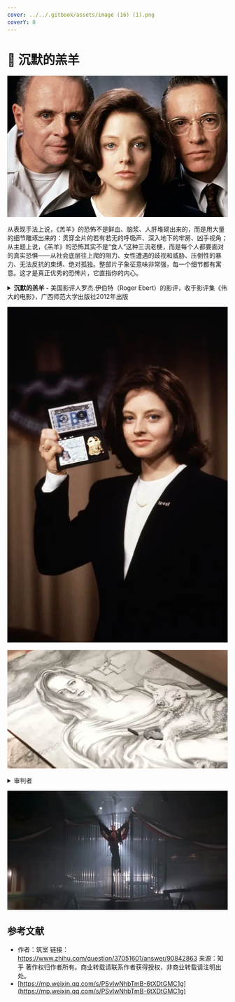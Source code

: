 ```yaml
---
cover: ../../.gitbook/assets/image (16) (1).png
coverY: 0
---
```


# 🐏 沉默的羔羊

![](<../../.gitbook/assets/image (18) (1).png>)

从表现手法上说，《羔羊》的恐怖不是鲜血、脑浆、人肝堆砌出来的，而是用大量的细节雕琢出来的：贯穿全片的若有若无的呼吸声、深入地下的牢房、凶手视角；从主题上说，《羔羊》的恐怖其实不是“食人”这种三流老梗，而是每个人都要面对的真实恐惧——从社会底层往上爬的阻力、女性遭遇的歧视和威胁、压倒性的暴力、无法反抗的束缚、绝对孤独。整部片子象征意味非常强，每一个细节都有寓意。这才是真正优秀的恐怖片，它直指你的内心。

<details>

<summary><strong>沉默的羔羊 -</strong> 美国影评人罗杰.伊伯特（Roger Ebert）的影评，收于影评集《伟大的电影》，广西师范大学出版社2012年出版</summary>

《沉默的羔羊》与续作《汉尼拔》之间有一个根本性的区别，那就是前者不仅恐怖，而且引人入胜，令人心悸，而后者只是令人心悸而已。一部以食人魔开场的猎奇片并不稀奇，《沉默的羔羊》的秘密就在于它没有以食人魔开场，而是通过一个年轻女人的视线和思考逐渐接近食人魔。《沉默的羔羊》的主人公是朱迪·福斯特扮演的美国联邦调查局特工克拉丽丝·史达林，整个故事一直跟随她展开，中间没有硬性的切换。潜藏在故事中心的则是汉尼拔·柯莱特博士，这个人物虽然凶残狠毒，却仍能引起我们的好感，我们对他有好感是因为他喜欢克拉丽丝，并且帮助了她。[安东尼·霍普金斯](https://www.zhihu.com/search?q=%E5%AE%89%E4%B8%9C%E5%B0%BC%C2%B7%E9%9C%8D%E6%99%AE%E9%87%91%E6%96%AF\&search\_source=Entity\&hybrid\_search\_source=Entity\&hybrid\_search\_extra=%7B%22sourceType%22%3A%22answer%22%2C%22sourceId%22%3A90842863%7D)扮演的莱克特只是陪衬，站在舞台中央的则是克拉丽丝。\
\
只要恐怖片还有市场，乔纳森·戴米（Jonathan Demme）这部作品大概就会继续受到追捧。正如《[诺斯费拉图](https://www.zhihu.com/search?q=%E8%AF%BA%E6%96%AF%E8%B4%B9%E6%8B%89%E5%9B%BE\&search\_source=Entity\&hybrid\_search\_source=Entity\&hybrid\_search\_extra=%7B%22sourceType%22%3A%22answer%22%2C%22sourceId%22%3A90842863%7D)》、《惊魂记》、《月光光心慌慌》一样，《沉默的羔羊》证明了优秀的惊悚片不会过时。恐惧是一种普遍情感，不受时间限制。然而，《沉默的羔羊》不仅仅是一出惊悚戏，它表现的是电影史上最令人难忘的两个角色——克拉丽丝和汉尼拔，以及他们之间剑拔弩张的奇特关系。\
\
克拉丽丝与莱克特之间的共同之处太多了。他们都被他们所向往的世界所摒弃——莱克特作为一个连续杀人兼食人魔被人类所摒弃，而克拉丽丝作为一个女人被警界所摒弃。两人都被无力感所折磨——莱克特感到无力是因为他被关在一所最高级别的监狱里，转移时还要像《金刚》中的大猩猩一样被五花大绑、戴上口罩，而克拉丽丝感到无力是因为她陷在一群男人的包围之中，不但处处矮他们一截，更要时时忍受他们猥亵的视线。两人都善于通过说服他人为自己解决困难——莱克特一番挑唆便使讨厌的狱友咬舌自尽，而克拉丽丝说服莱克特帮他追查连续杀人狂魔“[野牛比尔](https://www.zhihu.com/search?q=%E9%87%8E%E7%89%9B%E6%AF%94%E5%B0%94\&search\_source=Entity\&hybrid\_search\_source=Entity\&hybrid\_search\_extra=%7B%22sourceType%22%3A%22answer%22%2C%22sourceId%22%3A90842863%7D)”。此外，两人都背负着相似的童年创伤。克拉丽丝是个没人疼爱的孤儿，年幼时便失去了父母，被送到亲戚家寄养；莱克特得知[克拉丽斯](https://www.zhihu.com/search?q=%E5%85%8B%E6%8B%89%E4%B8%BD%E6%96%AF\&search\_source=Entity\&hybrid\_search\_source=Entity\&hybrid\_search\_extra=%7B%22sourceType%22%3A%22answer%22%2C%22sourceId%22%3A90842863%7D)的悲惨经历后深受触动，因为他自己小时候也受到虐待。（在DVD评论轨中，戴米表示他应该更加强调莱克特的背景）\
\
影片的视觉设计中存在几个固定的模式，与上面提到的几个平行主题形成照应。注意[史达林](https://www.zhihu.com/search?q=%E5%8F%B2%E8%BE%BE%E6%9E%97\&search\_source=Entity\&hybrid\_search\_source=Entity\&hybrid\_search\_extra=%7B%22sourceType%22%3A%22answer%22%2C%22sourceId%22%3A90842863%7D)接近囚室中的莱克特和地下室的野牛比尔时都要爬下一层层楼梯，穿过一重重大门，这象征着莱克特和野牛比尔都身处地狱。注意影片的画面仿佛始终在看着克拉丽丝，这是因为摄影机在模仿她周围的男人们审视的目光；而当她进入危险的场所时，摄影机往往在场所内部等着她，而不是跟在她身后。注意影片对红色、白色与蓝色的反复使用：联邦调查局里多处出现这三种颜色，仓库里的汽车上盖着红白相间的旗子，比尔的巢穴里也散落着同样颜色的旗子，就连影片结尾处的毕业蛋糕也是红白蓝三色的（蛋糕上做成美国鹰型的糖霜让人想起莱克特将一个保安钉在囚室墙上的画面，保安手臂张开的可怕造型正如老鹰展翅）。\
\
影片的声轨同样自始至终与主题相呼应。片中不时响起呼吸声，例如验尸官从比尔的第一个受害者的喉咙里取出舞毒蛾茧的时候：关键情节往往伴有仿佛来自地下的隆隆声和遥远的哭嚎声，低得几不可闻；有时还有心脏监护器的声音。霍华德·肖（Howard Shore）创作的音乐沉重而哀伤，具有葬礼的氛围。有时影片的声轨有意制造恐怖感，例如克拉丽丝身处比尔的地下室时，她惊恐的喘息声、比尔粗重的呼吸声和被比尔囚禁的姑娘的尖叫声混合在一起，随后又加入了小狗的狂吠，那刺耳的犬吠声所产生的心理效果比其他任何声音都要深刻。接着又响起了那副绿色夜视镜的电流声，比尔带上夜视镜就能在黑暗中看见克拉丽丝。\
\
朱迪·福斯特和安东尼·霍普金斯凭借本片崭获奥斯卡最佳男女主角奖。此外，《沉默的羔羊》还夺得了当届最佳电影奖，导演德米获得最佳导演奖，编剧泰德·塔里获得最佳改编剧本奖，影片另外获最佳剪辑和最佳音效奖两项提名。这部早在颁奖仪式之前十三个月发行的影片不但没有被学院奖遗忘还拔得头筹，实属难得。要知道，奥斯卡通常只选仍在影院或电视上放映的影片。然而，《沉默的羔羊》显然是一部独一无二的电影，令奥斯卡无法忽视。\
\
尽管霍普金斯的正面戏份远远少于福特斯，但他的表演却给观众带来了不可磨灭的印象。他的出场镜头便令人难以忘怀：克拉丽丝走下一层层楼梯、穿过一重重吱呀作响的大门小门，终于见到了囚室里的莱克特。此时，摄影机展示了他的视角。他是如此的……平静。莱克特身着连裤囚服，站得笔挺，看起来不像真人，倒像一座蜡像。克拉丽丝第二次到访时，他笔挺的身体先是微微一缩，然后才张开了嘴。这个动作让我联想到一条眼镜蛇。霍普斯金本人在评论轨中透露，他对莱克特性格的诠释受到《2011：太空漫游》中哈尔9000的启发：他是一部冷静客观而又聪明绝顶的机器，精于逻辑运算，感情方面则是一片空白。\
\
福斯特演绎的克拉丽丝不仅是个孤儿，还是一个来自偏远地区的弱势女子，全靠拼命工作才爬到了如今的位置。她尽力装出一幅充满自信的样子，实际上却极其自卑。她注意到比尔的受害者之一涂着指甲油，便猜测这个姑娘是“城里人”，而只有不是“城里人”的人才会使用这个字眼。她最勇敢的一刻或许是在殡仪馆将那群冒渎死者的警官赶出房间的时候（“你们给我听好了！”）。\
\
《沉默的羔羊》大受欢迎的一个重要原因是观众们喜欢[汉尼拔·莱克特](https://www.zhihu.com/search?q=%E6%B1%89%E5%B0%BC%E6%8B%94%C2%B7%E8%8E%B1%E5%85%8B%E7%89%B9\&search\_source=Entity\&hybrid\_search\_source=Entity\&hybrid\_search\_extra=%7B%22sourceType%22%3A%22answer%22%2C%22sourceId%22%3A90842863%7D)，这一方面是因为莱克特喜欢史达林，我们感到他不会伤害她；另一方面是因为他帮助史达林追捕野牛比尔，并帮助她救出了被囚禁的少女。此外，观众对莱克特的喜爱也要归功于霍普斯金那低调而又高明的演技，这个角色被他饰演的睿智过人、个性十足。他或许有食人的癖好，但仍然不失为一位值得邀请的晚宴嘉宾（只要主菜不是你）。他幽默风趣，爱憎分明，而且是片中最聪明的人。\
\
莱克特这个角色完全可以和诺斯费拉图、弗兰克坦斯、大猩猩金刚以及诺曼·贝茨（[希区柯克](https://www.zhihu.com/search?q=%E5%B8%8C%E5%8C%BA%E6%9F%AF%E5%85%8B\&search\_source=Entity\&hybrid\_search\_source=Entity\&hybrid\_search\_extra=%7B%22sourceType%22%3A%22answer%22%2C%22sourceId%22%3A90842863%7D)《惊魂记》）等经典恐怖形象相提并论。这些银幕上的怪物具有两大共同点：第一，他们都是依照自己的本能行事，第二，他们得不到理解。从传统的道德观的角度来看，这些怪物所做的一切谈不上“邪恶”，因为他们根本没有道德观念。他们命中注定要做他们所做的事，除此之外别无选择；在有选择的情况下，他们往往尽力去做正确的事（诺斯费拉图是一个例外，因为他从来就没有选择）。金刚想救[费蕾](https://www.zhihu.com/search?q=%E8%B4%B9%E8%95%BE\&search\_source=Entity\&hybrid\_search\_source=Entity\&hybrid\_search\_extra=%7B%22sourceType%22%3A%22answer%22%2C%22sourceId%22%3A90842863%7D)，诺曼·贝茨想和客人愉快地拉拉家常、想听妈妈的话，而莱克特博士帮助了克拉丽丝，因为她没有侮辱他的智商，并且唤起了他的同情。\
\
尽管“沉默的羔羊”具有以上种种优点，但要保证在电影史上长期占据一席之地，影片本身还得足够恐怖。《沉默的羔羊》的恐怖首先来自汉尼拔·莱克特初次登场的场景及登场前的铺垫，其次是来自验尸官发现尸体喉咙里的虫茧并将其取出的画面，第三是大批警察等待电梯从顶楼降下的那一幕，第四是警察在卡吕美特市扑了个空的情景与克拉丽丝在俄亥俄州的[贝尔福迪尔](https://www.zhihu.com/search?q=%E8%B4%9D%E5%B0%94%E7%A6%8F%E8%BF%AA%E5%B0%94\&search\_source=Entity\&hybrid\_search\_source=Entity\&hybrid\_search\_extra=%7B%22sourceType%22%3A%22answer%22%2C%22sourceId%22%3A90842863%7D)进入野牛比尔真正的巢穴；第五是接下来发生在野牛比尔房内的片段，在这一幕中泰勒·勒文成功地塑造了一个令人厌恶无比的疯子（注意史达林先估量一下他的体格并迅速判断局面，随即才大喊“不许动”，时间把握的恰到好处）。我们感到恐惧不仅是因为影片对情节和画面的处理极其高明，更是因为我们喜欢克拉丽丝，不由自主地替她担心。而莱克特也是如此。

</details>

![](<../../.gitbook/assets/image (13) (1) (1) (1).png>)

![](<../../.gitbook/assets/image (17).png>)

<details>

<summary>审判者</summary>

这部片子虽然评分一直很高，但是我从来没有看过。\


&#x20;

昨晚作死看完了，大半夜的，凉风吹进来，仿佛拔叔站在背后笑得阴森。

&#x20;

这部电影的恐怖之处不在于吃人或剥皮元素，而在于其对人性的了解到了令人发指的地步。

&#x20;

**人性是什么？就是汉尼拔所说的“贪图”。**

&#x20;

深入到人性层面来看，人性本身有着欲望，这欲望无所谓好坏，它只是支配肉体行为的源动力，而好坏之分是人为定义的。普通人对行为好坏的理解和分野让他们无法理解汉尼拔这样的人，但汉尼拔却能轻而易举地洞彻人心，因为他习惯于看到事物的本质而不是首先对它做出社会性判断，这种直截了当的观察和思维，来自于拔叔对人性之恶的坚信和研究——毕竟，他是Dr.。

&#x20;

在他眼里，没有好坏，只有“贪图”。

&#x20;

在“贪图”的驱使下，一切的行为都是可以被解释的。

&#x20;

所以水牛比尔剥皮的行为很容易被看穿动机，由于幼时树立起对性别的变态崇敬，所以他渴望变成女人——这不是由于他真的是个“女人”，而是他以为自己是个女人——拔叔一语中的。

&#x20;

水牛比尔贪图的，不是人皮，不是女性性别，而是性别背后带来的掌控感和权力欲——是他对自己人生的转变和控制。

&#x20;

警长、医生贪图的，是简单的名利，是一种征服穷凶极恶罪犯所带来的自我认同感，全然出于人性中的自私之面。身为医生的拔叔怎么可能看不清他们扭曲又卑微的欲望。

&#x20;

拔叔的欲望，他的贪图，就是对人心人性一遍遍的印证和失望，他从中获得快感。正如警长所说，他捉弄人是在“自娱”。这种这种娱乐心理的背后，是对自己无所不能、掌控一切“全知全能感”的投射——**他以为自己就是审判者，除了上帝之外的审判者。**

&#x20;

![图片](https://mmbiz.qpic.cn/mmbiz\_jpg/NaxFDQqEmF0mGDCN2ib9ibYibbQDXJru6DOjF7qdhTn9AjVicur6T0dibPFCZXiaickmQlh85LS6Wpq0tY4d7u0LC4Nfw/640?wx\_fmt=jpeg\&wxfrom=5\&wx\_lazy=1\&wx\_co=1)

\


那么，女主在贪图些什么？

&#x20;

我个人认为，女主所贪图的，正是拔叔愿意“帮助”她的原因——正如一个医生试验数百次后见到难得的好苗子，看似沉静却早已熊熊燃烧、抑制不住喷薄而出的欲望冒出头来。

&#x20;

他试验过很多人，比如那个在车库里的头颅，他已经很久没有见到合适的试验品——让他对卑微可怜的人性之恶存有一丝丝希望。

&#x20;

他对人性之恶的笃定让他习惯于把女主逃离牧场的行为背后有着悲惨的原因，比如被强奸，但女主的理由是“救出沉默的羔羊”。

&#x20;

这出自于对他人生命的珍惜，并非是自己的利益——虽然在一定程度上，也是女主为了救赎自己“脆弱感”的一种投射罢了。不同的是，别人的救赎只投射在自己身上，其行为的直接受益者是自己，女主行为的直接受益者，是他人。

&#x20;

或许是这种微弱的“人性之光”，让拔叔决定把女主作为“试验品”。

&#x20;

我不认为拔叔是在帮女主，他前期的试探和揣测只是为了取乐，直到他听到女主说出“沉默羔羊”的故事后，才决定再次对人性进行验证。而这种所谓的帮助，是建立在试验的基础上的，验证人性是他的贪图，人性露出他所预判的罪恶时刻取悦了他。他对女主的情绪是好奇、试探和期待，并非出自所谓的爱情。

&#x20;

这种验证，是他行使“审判权”的一个证明。

&#x20;

这种审判权，就是汉尼拔吃人的原因。正如他所说的，杀人不是为了杀人，而是杀人背后的东西让他着迷，**他吃人是为了一再体会凌驾于人类之上的优越感，享受自己所拥有的审判权。**在他眼中，只有他自己是上帝，是高出人类等级的“另一个物种”，所以他要吃比自己等级低的物种，即人类。

&#x20;

在他的逻辑里，只有他是审判者，而其他人都只是物品。就像在水牛比尔的眼中，胖胖的女性只是用来剥皮的工具，他不凌虐女性只是因为他意不在此，他只要女性的皮以达成他“transform”（转变）的目的。

&#x20;

另外，我认为这也是一种**投射**，为了证明他相较于其他人类的优越地位，为了享受摧毁人心的快感，为了“彻底地”消灭人性之恶，他一定程度上把毁灭的欲望投射到了吃人上。

&#x20;

![图片](https://mmbiz.qpic.cn/mmbiz\_jpg/NaxFDQqEmF0mGDCN2ib9ibYibbQDXJru6DOjF7qdhTn9AjVicur6T0dibPFCZXiaickmQlh85LS6Wpq0tY4d7u0LC4Nfw/640?wx\_fmt=jpeg\&wxfrom=5\&wx\_lazy=1\&wx\_co=1)

\


他之所以没有吃女主，是因为他在经过测验且听过“沉默羔羊”的故事后，对女主说“谢谢”，一定程度上认同了女主是他的同类——他们在用不同的方式救赎人类这种低等动物。

&#x20;

**女主的行为是天使的拯救，汉尼拔自己则是撒旦的拯救。**一个救人于苦难，另一个则结束他们的生命，结束他们罪恶而苦难的一生。在此层面上，汉尼拔授予了女主“审判权”，让她去拯救凯瑟琳，以完成“天使的救赎”。

&#x20;

所以他才说“你有抓住他的能力”。这种能力不是体力或脑力，而是更深一层的高级物种对低级物种的审判权。从这个角度来讲，汉尼拔这个角色被塑造成既无善恶之分、也无高低之别的审判者角色。

&#x20;

小说作者大概是对人类意见很大，他写的结局里还让女主和拔叔浪迹天涯，说明他完全认同所谓的人性本恶，可以说是狠狠地黑了一把人类。

&#x20;

而且，拔叔没有把水牛比尔看作自己的同类，而是把女主高看一等，也证明拔叔并非简单的变态可以形容，他是复杂的、理性的、精明的、价值观自成一套的生物，他的逻辑思维不能用普通的模型来分析，因为他本来就不以“人”自视，也不属于人类行为的范畴内。

&#x20;

![图片](https://mmbiz.qpic.cn/mmbiz\_jpg/NaxFDQqEmF0mGDCN2ib9ibYibbQDXJru6DOjF7qdhTn9AjVicur6T0dibPFCZXiaickmQlh85LS6Wpq0tY4d7u0LC4Nfw/640?wx\_fmt=jpeg\&wxfrom=5\&wx\_lazy=1\&wx\_co=1)

\


说回电影的隐喻。这部电影中有太多经典的隐喻，比如沉默的羔羊和拯救者，又比如基督教中旧约新约的暗示。

&#x20;

**沉默的羔羊，一方面指软弱无力的受害者，一方面指容易受到影响、无力自保的童年。**在心理学上，童年对人类的影响一向很大，这时被抑制和剥夺的欲望会在成长后慢慢暴露出来。而小说中汉尼拔吃人也是因为他幼时目击妹妹被杀和烹吃，甚至他自己也加入了这一行列；女主童年时父亲的死亡和沉默的羔羊让她感受到自己无力拯救他人的挫败感，所以在睡梦中，羊羔一直在“尖叫”；而水牛比尔是因为被母亲虐待，让他将女性性别和控制力联系起来，故而才想要变成女性，重拾掌控权。

&#x20;

**上文提到的“贪图”，其实是人类通过一系列行为对创伤的弥补。**

&#x20;

**失去了什么，总会以各种方式被讨要回来。正如总要做点什么，才能让心中的羔羊不再嚎叫。**

&#x20;

女主和拔叔最终都得到了一定程度上的弥补，女主开枪射杀了水牛比尔，拔叔吃人并完成了自己的实验。

&#x20;

**那么基督教新旧约的隐喻又体现在哪里？体现在审判者（拯救者）的态度上。**旧约中对于羔羊十分漠视，违背规则要被杀掉，正如女主抱着的羔羊最终不得善终，也像拔叔对“非我族类”的态度——虽远必诛；而新约则是拯救、怜悯的态度，耶稣负了十字架受苦也要拯救人类，即使他们是愚蠢的、懦弱的、卑微的，正如女主想要拯救凯瑟琳一般。拔叔属于旧约的审判者，而女主是新约的代表。圣经沿承交接的转变，很值得玩味。

&#x20;

![图片](https://mmbiz.qpic.cn/mmbiz\_jpg/NaxFDQqEmF0mGDCN2ib9ibYibbQDXJru6DOjF7qdhTn9AjVicur6T0dibPFCZXiaickmQlh85LS6Wpq0tY4d7u0LC4Nfw/640?wx\_fmt=jpeg\&wxfrom=5\&wx\_lazy=1\&wx\_co=1)

\


最后简单提一下影片中很清晰的性别歧视、力量对比和政权黑暗，不仅是女性，也是人类被物化。这些都很清晰，不必赘述。

&#x20;

说到这，这部片子的总结差不多该画个句号，不过，如果跳出影片设立的价值观来看，无论是汉尼拔，还是女主，或是所谓自诩正义的人物，都深深地执迷于自己的逻辑和价值观，汉尼拔尤甚。在没有共同意志的世界里，像汉尼拔或水牛比尔这样的人，智商行动力爆表，很容易对无辜的羔羊造成伤害。所以人类社会的趋同性在自然排斥这样的基因，也是人类种群的自净能力所在。

&#x20;

虽然我对拔叔这类可爱又迷人的反派角色很感兴趣，但出于基础的良知和道德，这样的角色势必不能登上大雅之堂——所以你看，就连《三块广告牌》这样的电影都拿不了小金人了，拔叔这样的角色，似乎也只能活在那个时代了。

\


![图片](https://mmbiz.qpic.cn/mmbiz\_png/NaxFDQqEmF0mGDCN2ib9ibYibbQDXJru6DOWqgEsAK5phvyNxgP8T4ibUyFL4xSxjC4YNbxjtoWbMzGmJAicMOYbZFQ/640?wx\_fmt=gif\&wxfrom=5\&wx\_lazy=1\&wx\_co=1)

\


《沉默的羔羊》可谓是犯罪心理学的经典影片，而其中所体现出的复杂人性和细节暗喻正是其优秀的原因之一。当然，灯光、表演和长镜头、景别的运用也非常出神入化。

\


但是从我个人情感来讲，我不是很喜欢看这类关于心理学的电影，它们总是让我对人性更失望。

\


因为最后赢的人并不是女主，也不是人性，而是另一种复杂价值观和批判方式的延续——拔叔逃脱。

\


这种具有复杂意味的结局，非常微妙。

</details>

![](<../../.gitbook/assets/image (2) (1).png>)

## 参考文献

* 作者：筑室 链接：https://www.zhihu.com/question/37051601/answer/90842863 来源：知乎 著作权归作者所有。商业转载请联系作者获得授权，非商业转载请注明出处。
* [https://mp.weixin.qq.com/s/PSvIwNhbTmB-6tXDtGMC1g](https://mp.weixin.qq.com/s/PSvIwNhbTmB-6tXDtGMC1g)

